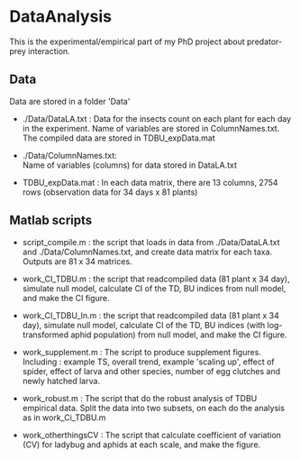 # DataAnalysis
This is the experimental/empirical part of my PhD project about predator-prey interaction.

## Data
Data are stored in a folder 'Data'

* ./Data/DataLA.txt :
Data for the insects count on each plant for each day in the experiment. Name of variables are stored in ColumnNames.txt. The compiled data are stored in TDBU_expData.mat

* ./Data/ColumnNames.txt:   
Name of variables (columns) for data stored in DataLA.txt

* TDBU_expData.mat : 
In each data matrix, there are 13 columns, 2754 rows (observation data for 34 days x 81 plants)


## Matlab scripts
* script_compile.m : 
the script that loads in data from ./Data/DataLA.txt and ./Data/ColumnNames.txt, and create data matrix for each taxa. Outputs are 81 x 34 matrices.                     

* work_CI_TDBU.m : 
the script that readcompiled data (81 plant x 34 day), simulate null  model,  calculate CI of the TD, BU indices from null model, and make the CI figure. 

* work_CI_TDBU_ln.m : 
the script that readcompiled data (81 plant x 34 day), simulate null model,  calculate CI of the TD, BU indices (with log-transformed aphid population) from null model, and make the CI figure. 

* work_supplement.m : 
The script to produce supplement figures. Including :  example TS, overall trend, example 'scaling up', effect of spider, effect of larva and other species, number of egg clutches and newly hatched larva.

* work_robust.m : 
The script that do the robust analysis of TDBU empirical data.
Split the data into two subsets, on each do the analysis as in work_Ci_TDBU.m

* work_otherthingsCV : 
The script that calculate coefficient of variation (CV) for ladybug and aphids at each scale, and make the figure.                     



